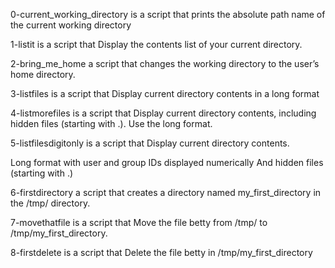 0-current_working_directory is a script that prints the absolute path name of the current working directory

1-listit is a script that Display the contents list of your current directory.

2-bring_me_home a script that changes the working directory to the user’s home directory.

3-listfiles is a script that Display current directory contents in a long format

4-listmorefiles is a script that Display current directory contents, including hidden files (starting with .). Use the long format.

5-listfilesdigitonly is a script that Display current directory contents.

Long format
with user and group IDs displayed numerically
And hidden files (starting with .)

6-firstdirectory a script that creates a directory named my_first_directory in the /tmp/ directory.

7-movethatfile is a script that Move the file betty from /tmp/ to /tmp/my_first_directory.

8-firstdelete is a script that Delete the file betty in /tmp/my_first_directory


